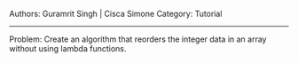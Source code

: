 Authors: Guramrit Singh | Cisca Simone
Category: Tutorial

--------------------

Problem: Create an algorithm that reorders the integer data in an array without using lambda functions.
